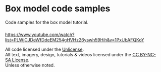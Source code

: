 ﻿# Box model code samples

Code samples for the box model tutorial.

### 

https://www.youtube.com/watch?list=PLWjCJDeWfDdeEM254gHVHz26yswh59Hih&v=1PxUbAFQKoY



All code licensed under the [Unlicense](UNLICENSE).<br>
All text, imagery, design, tutorials & videos licensed under the [CC BY-NC-SA License](http://creativecommons.org/licenses/by-nc-sa/4.0/).<br>
Unless otherwise noted.
